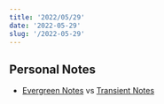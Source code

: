 ```yaml
---
title: '2022/05/29'
date: '2022-05-29'
slug: '/2022-05-29'
---
```


## Personal Notes

- [Evergreen Notes](../Notes/Evergreen%20Notes.md) vs [Transient Notes](../Notes/Transient%20Notes.md)
